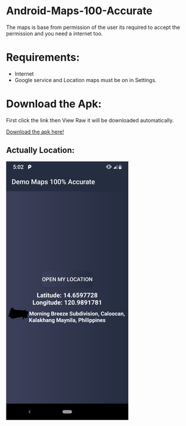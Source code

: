 # Android-Maps-100-Accurate
The maps is base from permission of the user its required to accept the permission and you need a internet too.

<h1>Requirements: </h1>

- Internet
- Google service and Location maps must be on in Settings.

<h1> Download the Apk: </h1>

First click the link then View Raw it will be downloaded automatically.

[Download the apk here!](https://github.com/JohnBrix/Android-Maps-100-Accurate/blob/master/screenshot/demo.apk)

<h2>Actually Location: </h2>

<img src="screenshot/1.png" height="700">

<file src="screenshot/demo.apk" >
  
